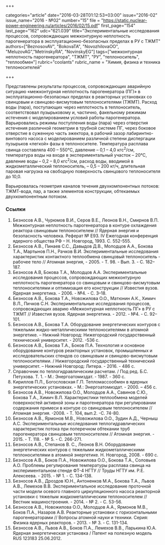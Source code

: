 +++

categories="article"
date="2016-03-28T01:12:53+03:00"
issue="2016-02"
issue_name="2016 - №02"
number="15"
file = "https://static.nuclear-power-engineering.ru/articles/2016/02/15.pdf"
first_page="154"
last_page="162"
udc="621.039"
title="Экспериментальные исследования процессов, сопровождающих межконтурную неплотность парогенератора в эксплуатационно-безопасных пределах в РУ c ТЖМТ"
authors=["BeznosovAV", "BokovaTA", "NovozhilovaOO", "MeluzovAG","MetrinskyRA", "NovinskyEG"]
tags=["межконтурная неплотность парогенератора", "ТЖМТ", "РУ", "теплоноситель", "теплообмен"]
rubric="coolants"
rubric_name = "Химия, физика и техника теплоносителей"

+++

Представлены результаты процессов, сопровождающих аварийную ситуацию «межконтурная неплотность парогенератора (ПГ)» в эксплуатационно-безопасных пределах в реакторных установках со свинцовым и свинцово-висмутовым теплоносителями (ТЖМТ). 
Расход воды (пара), поступающих через неплотность в теплоноситель, соответствовал пузырьковому и, частично, факельному режимам истечения с моделированием условий работы парогенератора. 
Варьировались режимы поступления воды (пара) через отверстия истечения различной геометрии в трубной системе ПГ, через боковое отверстие в суженную часть эжектора, в рабочий зазор лабиринтно-винтового насоса с моделированием различной степени диспергации пузырьков «легкой» фазы в теплоносителе. 
Температура расплава свинца составляла 400 – 550°C, давление – 0,1 – 4,0 кгс<sup>2</sup>/см, температура воды на входе в экспериментальный участок – 20°C, давление воды – 0,2 – 8,0 кгс<sup>2</sup>/см, расход воды, вводимой в жидкометаллический теплоноситель, – 0,5 – 200 кг/ч, длительная паровая нагрузка на свободную поверхность свинцового теплоносителя до 10,0.

Варьировалась геометрия каналов течения двухкомпонентных потоков: ТЖМТ-вода, пар, а также элементов конструкции, обтекаемых двухкомпонентным потоком.

### Ссылки

1. Безносов А.В., Чурюмов В.И., Серов В.Е., Леонов В.Н., Смирнов В.П. Межконтурная неплотность парогенератора в контуре охлаждения реактора свинцовым теплоносителем // Ядерная энергия и безопасность человека. Реферат № Е93. IV Ежегодная конференция ядерного общества РФ – Н. Новгород, 1993. С. 552-555.
2. Безносов А.В., Пинаев С.С., Давыдов Д.В., Молодцов А.А., Бокова Т.А., Мартынов П.Н., Рачков В.И. Экспериментальные исследования характеристик контактного теплообмена свинцовый теплоноситель - рабочее тело // Атомная энергия, - 2005. - Т. 98. - Вып. 3. - С. 182–187.
3. Безносов А.В, Бокова Т.А., Молодцов А.А. Экспериментальные исследования процессов, сопровождающих межконтурную неплотность парогенератора со свинцовым и свинцово-висмутовым теплоносителями и оптимизация его конструкции // Известия вузов. Ядерная энергетика. - 2006. - №4. - С. 3–18.
4. Безносов А.В., Бокова Т.А., Новожилова О.О., Матюнин А.К., Химич В.Л., Пичков С.Н. Экспериментальные исследования процессов, сопровождающих аварию «Межконтурная неплотность ПГ» в РУ с ТЖМТ // Известия вузов. Ядерная энергетика. - 2012. - №4. - С. 92–101.
5. Безносов А.В., Бокова Т.А. Оборудование энергетических контуров с тяжелыми жидко-металлическими теплоносителями в атомной энергетике. – Нижний Новгород: Нижегородский государственный технический университет. - 2012. -536 с.
6. Безносов А.В., Бокова Т.А., Боков П.А. Технология и основное оборудование контуров реакторных установок, промышленных и исследовательских стендов со свинцовым и свинцово-висмутовым теплоносителями. / Нижегородский государственный технический университет. – Нижний Новгород: Литера. - 2016. - 486 с.
7. Справочник по теплогидравлическим расчетам. / Под ред. Б.С. Петухова. Т. 1. - М.: Энергоатомиздат. - 1987. - 360 с.
8. Кириллов П.Л., Богословская Г.П. Тепломассообмен в ядерных энергетических установках. - М.: Энергоатомиздат. - 2000. – 456 с.
9. Безносов А.В., Новожилова О.О., Молодцов А.А., Савинов С.Ю., Бокова Т.А., Химич В.Л. Характеристики теплообмена моделей поверхностей активной зоны и парогенератора при регулировании содержания примеси в контуре со свинцовым теплоносителем // Атомная энергия. -2008. - Т. 104, вып.2. -С. 74-80.
10. Безносов А.В., Ярмонов М.В., Новожилова О.О., Зудин А.Д., Черныш А.С. Экспериментальные исследования теплогидравлических характеристик потока при поперечном обтекании труб парогенератора свинцовым теплоносителем // Атомная энергия. - 2015. - Т. 118. - № 5. - С. 266-271.
11. Безносов А.В., Степанов В. С., Леонов В.Н. Оборудование энергетических контуров с тяжелыми жидкометаллическими теплоносителями в атомной энергетике. Н. Новгород, 2008. - 690 с.
12. Безносов А.В., Боков П.А., Новожилова О.О., Бокова Т.А., Соловьев А.О. Проблемы регулирования температуры расплава свинца на экспериментальном стенде ФТ-4 НГТУ // Труды НГТУ им. Р.Е. Алексеева. - 2015. - № 1. - С. 134-138.
13. Безносов А.В., Дроздов Ю.Н., Антоненков М.А., Бокова Т.А., Львов А.В., Лемехов В.В. Экспериментальное исследование проточной части модели осевого главного циркуляционного насоса реакторной установки с тяжелым жидкометаллическим теплоносителем // Вестник машиностроения. - 2014. - № 2. - С. 53-56.
14. Безносов А.В., Новожилова О.О., Молодцов А.А., Ярмонов М.В., Боков П.А., Назаров А.В. Реакторные установки с горизонтальными парогенераторами // Вопросы атомной науки и техники. Серия: Физика ядерных реакторов. - 2013. - № 3. - С. 131-134.
15. Безносов А.В., Львов А.В., Боков П.А., Лемехов В.В., Ларькина Ю.А. Ядерная энергетическая установка / Патент на полезную модель RUS 123183 25.06.2012.